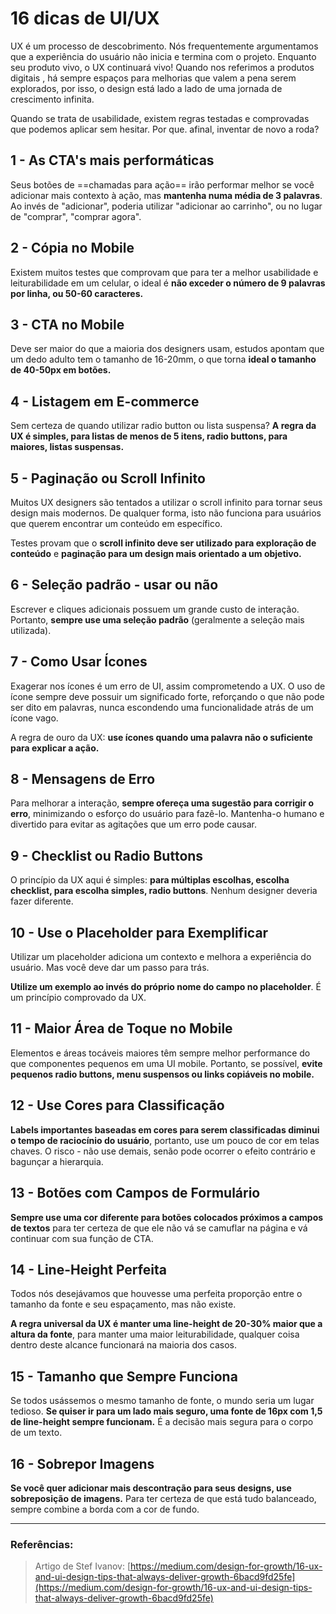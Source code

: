 ﻿# 16 dicas de UI/UX

UX é um processo de descobrimento. Nós frequentemente argumentamos que a experiência do usuário não inicia e termina com o projeto. Enquanto seu produto vivo, o UX continuará vivo! Quando nos referimos a produtos digitais , há sempre espaços para melhorias que valem a pena serem explorados, por isso, o design está lado a lado de uma jornada de crescimento infinita.

Quando se trata de usabilidade, existem regras testadas e comprovadas que podemos aplicar sem hesitar. Por que. afinal, inventar de novo a roda?

## 1 - As CTA's mais performáticas

Seus botões de ==chamadas para ação== irão performar melhor se você adicionar mais contexto à ação, mas **mantenha numa média de 3 palavras**. Ao invés de "adicionar", poderia utilizar "adicionar ao carrinho", ou no lugar de "comprar", "comprar agora".

## 2 - Cópia no Mobile

Existem muitos testes que comprovam que para ter a melhor usabilidade e leiturabilidade em um celular, o ideal é **não exceder o número de 9 palavras por linha, ou 50-60 caracteres.**

## 3 - CTA no Mobile

Deve ser maior do que a maioria dos designers usam, estudos apontam que um dedo adulto tem o tamanho de 16-20mm, o que torna **ideal o tamanho de 40-50px em botões.**

## 4 - Listagem em E-commerce

Sem certeza de quando utilizar radio button ou lista suspensa? **A regra da UX é simples, para listas de menos de 5 itens, radio buttons, para maiores, listas suspensas.**

## 5 - Paginação ou Scroll Infinito

Muitos UX designers são tentados a utilizar o scroll infinito para tornar seus design mais modernos. De qualquer forma, isto não funciona para usuários que querem encontrar um conteúdo em específico.

Testes provam que o **scroll infinito deve ser utilizado para exploração de conteúdo** e **paginação para um design mais orientado a um objetivo.**

## 6 - Seleção padrão - usar ou não

Escrever e cliques adicionais possuem um grande custo de interação. Portanto, **sempre use uma seleção padrão** (geralmente a seleção mais utilizada).

## 7 - Como Usar Ícones

Exagerar nos ícones é um erro de UI, assim comprometendo a UX. O uso de ícone sempre deve possuir um significado forte, reforçando o que não pode ser dito em palavras, nunca escondendo uma funcionalidade atrás de um ícone vago. 

A regra de ouro da UX: **use ícones quando uma palavra não o suficiente para explicar a ação.**

## 8 - Mensagens de Erro

Para melhorar a interação, **sempre ofereça uma sugestão para corrigir o erro**, minimizando o esforço do usuário para fazê-lo. Mantenha-o humano e divertido para evitar as agitações que um erro pode causar.

## 9 - Checklist ou Radio Buttons

O princípio da UX aqui é simples: **para múltiplas escolhas, escolha checklist, para escolha simples, radio buttons**. Nenhum designer deveria fazer diferente.

## 10 - Use o Placeholder para Exemplificar

Utilizar um placeholder adiciona um contexto e melhora a experiência do usuário. Mas você deve dar um passo para trás.

**Utilize um exemplo ao invés do próprio nome do campo no placeholder**. É um princípio comprovado da UX.

## 11 - Maior Área de Toque no Mobile

Elementos e áreas tocáveis maiores têm sempre melhor performance do que componentes pequenos em uma UI mobile. Portanto, se possível, **evite pequenos radio buttons, menu suspensos ou links copiáveis no mobile.**

## 12 - Use Cores para Classificação

**Labels importantes baseadas em cores para serem classificadas diminui o tempo de raciocínio do usuário**, portanto, use um pouco de cor em telas chaves. O risco - não use demais, senão pode ocorrer o efeito contrário e bagunçar a hierarquia.

## 13 - Botões com Campos de Formulário

**Sempre use uma cor diferente para botões colocados próximos a campos de textos** para ter certeza de que ele não vá se camuflar na página e vá continuar com sua função de CTA.

## 14 - Line-Height Perfeita

Todos nós desejávamos que houvesse uma perfeita proporção entre o tamanho da fonte e seu espaçamento, mas não existe. 

**A regra universal da UX é manter uma line-height de 20-30% maior que a altura da fonte**, para manter uma maior leiturabilidade, qualquer coisa dentro deste alcance funcionará na maioria dos casos.

## 15 - Tamanho que Sempre Funciona

Se todos usássemos o mesmo tamanho de fonte, o mundo seria um lugar tedioso. **Se quiser ir para um lado mais seguro, uma fonte de 16px com 1,5 de line-height sempre funcionam.** É a decisão mais segura para o corpo de um texto.

## 16 - Sobrepor Imagens

**Se você quer adicionar mais descontração para seus designs, use sobreposição de imagens.** Para ter certeza de que está tudo balanceado, sempre combine a borda com a cor de fundo.

---

### Referências:

> Artigo de Stef Ivanov: [https://medium.com/design-for-growth/16-ux-and-ui-design-tips-that-always-deliver-growth-6bacd9fd25fe](https://medium.com/design-for-growth/16-ux-and-ui-design-tips-that-always-deliver-growth-6bacd9fd25fe)
